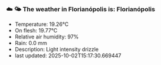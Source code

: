 ### ☁️ 🌤️  The weather in Florianópolis is: Florianópolis

- Temperature: 19.26°C
- On flesh: 19.77°C
- Relative air humidity: 97%
- Rain: 0.0 mm
- Description: Light intensity drizzle
- last updated: 2025-10-02T15:17:30.669447
